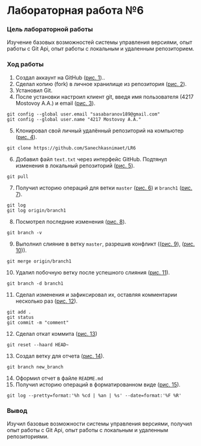 # Лабораторная работа №6
### Цель лабораторной работы
Изучение базовых возможностей системы управления версиями, опыт работы с Git Api, опыт работы с локальным и удаленным репозиторием. 
### Ход работы
1) Создал аккаунт на GitHub ([рис. 1](https://github.com/Sanechkasnimaet/LR6/blob/new_branch/фото/рис1.png))..
2)	Сделал копию (fork) в личное хранилище из репозитория ([рис. 2](https://github.com/Sanechkasnimaet/LR6/blob/new_branch/фото/рис2.png)).
3)	Установил Git.
4)	После установки настроил клиент git, введя имя пользователя (4217 Mostovoy A.A.) и email ([рис. 3](https://github.com/Sanechkasnimaet/LR6/blob/new_branch/фото/рис3.png)).
```
git config --global user.email "sasabaranov189@gmail.com"
git config --global user.name "4217 Mostovoy A.A."
```
5)	Клонировал свой личный удалённый репозиторий на компьютер ([рис. 4](https://github.com/Sanechkasnimaet/LR6/blob/new_branch/фото/рис4.png)).
```
git clone https://github.com/Sanechkasnimaet/LR6
```
6)	Добавил файл `text.txt` через интерфейс GitHub. Подтянул изменения в локальный репозиторий ([рис. 5](https://github.com/Sanechkasnimaet/LR6/blob/new_branch/фото/рис5.png)).
```
git pull
```
7) Получил историю операций для ветки `master` ([рис. 6](https://github.com/Sanechkasnimaet/LR6/blob/new_branch/фото/рис6.png)) и `branch1` ([рис. 7](https://github.com/Sanechkasnimaet/LR6/blob/new_branch/фото/рис7.png)).
```
git log
git log origin/branch1
```
8)  Посмотрел последние изменения ([рис. 8](https://github.com/Sanechkasnimaet/LR6/blob/new_branch/фото/рис8.png)).
```
git branch -v
```
9) Выполнил слияние в ветку `master`, разрешив конфликт (([рис. 9](https://github.com/Sanechkasnimaet/LR6/blob/new_branch/фото/рис9.png)), ([рис. 10](https://github.com/Sanechkasnimaet/LR6/blob/new_branch/фото/рис10.png))).
```
git merge origin/branch1
```
10) Удалил побочную ветку после успешного слияния ([рис. 11](https://github.com/Sanechkasnimaet/LR6/blob/new_branch/фото/рис11.png)).
```
git branch -d branch1
```
11) Сделал изменения и зафиксировал их, оставляя комментарии несколько раз ([рис. 12](https://github.com/Sanechkasnimaet/LR6/blob/new_branch/фото/рис12.png)).
```
git add .
git status
git commit -m "comment"
```
12) Сделал откат коммита ([рис. 13](https://github.com/Sanechkasnimaet/LR6/blob/new_branch/фото/рис13.png))
```
git reset --haard HEAD~
```
13) Создал ветку для отчета ([рис. 14](https://github.com/Sanechkasnimaet/LR6/blob/new_branch/фото/рис14.png)).
```
git branch new_branch
```
14) Оформил отчет в файле `README.md`
15) Получил историю операций в форматированном виде ([рис. 15](https://github.com/Sanechkasnimaet/LR6/blob/new_branch/фото/рис15.png)).
```
git log --pretty=format:'%h %cd | %an | %s' --date=format:'%F %R'
```
### Вывод
Изучил базовые возможности системы управления версиями, получил опыт работы с Git Api, опыт работы с локальным и удаленным репозиториями. 